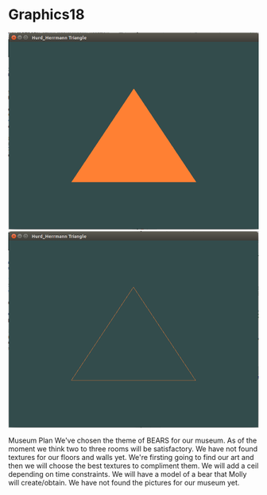 # Graphics18
![alt text](triangle_1.png "First Triangle")
![alt text](triangle_2.png "Second Triangle")

Museum Plan
We've chosen the theme of BEARS for our museum.
As of the moment we think two to three rooms will be satisfactory.
We have not found textures for our floors and walls yet. We're firsting going to find our art and then we will choose the best textures to compliment them.
We will add a ceil depending on time constraints.
We will have a model of a bear that Molly will create/obtain.
We have not found the pictures for our museum yet.
